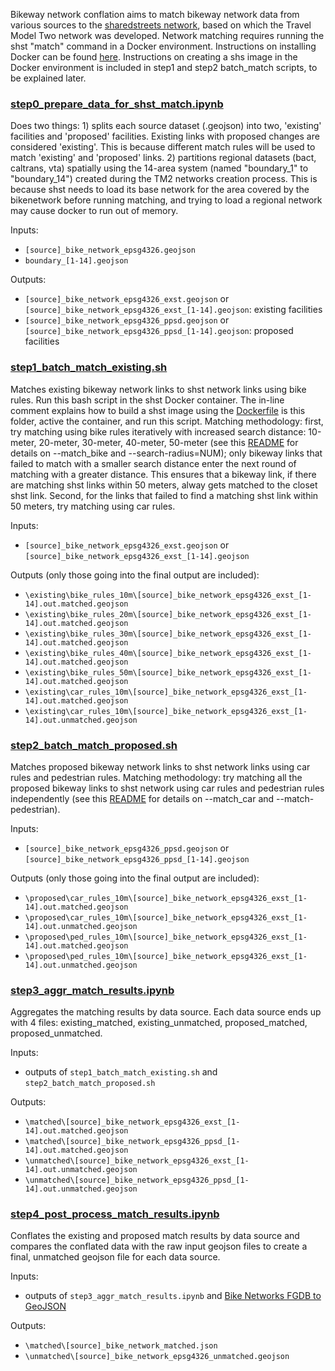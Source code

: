 Bikeway network conflation aims to match bikeway network data from various sources to the [sharedstreets network](https://github.com/sharedstreets/sharedstreets-js), based on which the Travel Model Two network was developed. Network matching requires running the shst "match" command in a Docker environment. Instructions on installing Docker can be found [here](https://www.docker.com/get-started). Instructions on creating a shs image in the Docker environment is included in step1 and step2 batch_match scripts, to be explained later.


### [step0_prepare_data_for_shst_match.ipynb](step0_prepare_data_for_shst_match.ipynb)
Does two things: 1) splits each source dataset (.geojson) into two, 'existing' facilities and 'proposed' facilities. Existing links with proposed changes are considered 'existing'. This is because different match rules will be used to match 'existing' and 'proposed' links. 2) partitions regional datasets (bact, caltrans, vta) spatially using the 14-area system (named "boundary_1" to "boundary_14") created during the TM2 networks creation process. This is because shst needs to load its base network for the area covered by the bikenetwork before running matching, and trying to load a regional network may cause docker to run out of memory.

Inputs:
* `[source]_bike_network_epsg4326.geojson`
* `boundary_[1-14].geojson`

Outputs:
* `[source]_bike_network_epsg4326_exst.geojson` or `[source]_bike_network_epsg4326_exst_[1-14].geojson`: existing facilities
* `[source]_bike_network_epsg4326_ppsd.geojson` or `[source]_bike_network_epsg4326_ppsd_[1-14].geojson`: proposed facilities


### [step1_batch_match_existing.sh](step1_batch_match_existing.sh)
Matches existing bikeway network links to shst network links using bike rules.
Run this bash script in the shst Docker container. The in-line comment explains how to build a shst image using the [Dockerfile](Dockerfile) is this folder, active the container, and run this script.
Matching methodology: first, try matching using bike rules iteratively with increased search distance: 10-meter, 20-meter, 30-meter, 40-meter, 50-meter (see this [README](https://github.com/sharedstreets/sharedstreets-js) for details on --match_bike and --search-radius=NUM); only bikeway links that failed to match with a smaller search distance enter the next round of matching with a greater distance. This ensures that a bikeway link, if there are matching shst links within 50 meters, alway gets matched to the closet shst link. Second, for the links that failed to find a matching shst link within 50 meters, try matching using car rules. 

Inputs:
* `[source]_bike_network_epsg4326_exst.geojson` or `[source]_bike_network_epsg4326_exst_[1-14].geojson`

Outputs (only those going into the final output are included):
* `\existing\bike_rules_10m\[source]_bike_network_epsg4326_exst_[1-14].out.matched.geojson`
* `\existing\bike_rules_20m\[source]_bike_network_epsg4326_exst_[1-14].out.matched.geojson`
* `\existing\bike_rules_30m\[source]_bike_network_epsg4326_exst_[1-14].out.matched.geojson`
* `\existing\bike_rules_40m\[source]_bike_network_epsg4326_exst_[1-14].out.matched.geojson`
* `\existing\bike_rules_50m\[source]_bike_network_epsg4326_exst_[1-14].out.matched.geojson`
* `\existing\car_rules_10m\[source]_bike_network_epsg4326_exst_[1-14].out.matched.geojson`
* `\existing\car_rules_10m\[source]_bike_network_epsg4326_exst_[1-14].out.unmatched.geojson`


### [step2_batch_match_proposed.sh](step2_batch_match_proposed.sh)
Matches proposed bikeway network links to shst network links using car rules and pedestrian rules.
Matching methodology: try matching all the proposed bikeway links to shst network using car rules and pedestrian rules independently (see this [README](https://github.com/sharedstreets/sharedstreets-js) for details on --match_car and --match-pedestrian). 

Inputs:
* `[source]_bike_network_epsg4326_ppsd.geojson` or `[source]_bike_network_epsg4326_ppsd_[1-14].geojson`

Outputs (only those going into the final output are included):
* `\proposed\car_rules_10m\[source]_bike_network_epsg4326_exst_[1-14].out.matched.geojson`
* `\proposed\car_rules_10m\[source]_bike_network_epsg4326_exst_[1-14].out.unmatched.geojson`
* `\proposed\ped_rules_10m\[source]_bike_network_epsg4326_exst_[1-14].out.matched.geojson`
* `\proposed\ped_rules_10m\[source]_bike_network_epsg4326_exst_[1-14].out.unmatched.geojson`

### [step3_aggr_match_results.ipynb](step3_aggr_match_results.ipynb)
Aggregates the matching results by data source. Each data source ends up with 4 files: existing_matched, existing_unmatched, proposed_matched, proposed_unmatched.

Inputs:
* outputs of `step1_batch_match_existing.sh` and `step2_batch_match_proposed.sh`

Outputs:
* `\matched\[source]_bike_network_epsg4326_exst_[1-14].out.matched.geojson`
* `\matched\[source]_bike_network_epsg4326_ppsd_[1-14].out.matched.geojson`
* `\unmatched\[source]_bike_network_epsg4326_exst_[1-14].out.unmatched.geojson`
* `\unmatched\[source]_bike_network_epsg4326_ppsd_[1-14].out.unmatched.geojson`

### [step4_post_process_match_results.ipynb](step4_post_process_match_results.ipynb)
Conflates the existing and proposed match results by data source and compares the conflated data with the raw input geojson files to create a final, unmatched geojson file for each data source. 

Inputs:
* outputs of `step3_aggr_match_results.ipynb` and [Bike Networks FGDB to GeoJSON](../Bike_Networks_FGDB_to_GeoJSON.ipynb)

Outputs: 
* `\matched\[source]_bike_network_matched.json`
* `\unmatched\[source]_bike_network_epsg4326_unmatched.geojson`
